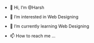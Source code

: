 - 👋 Hi, I’m @Harsh
- 👀 I’m interested in Web Designing
- 🌱 I’m currently learning Web Designing 

- 📫 How to reach me ...

<!---
Harxsh-web/Harxsh-web is a ✨ special ✨ repository because its `README.md` (this file) appears on your GitHub profile.
You can click the Preview link to take a look at your changes.
--->
